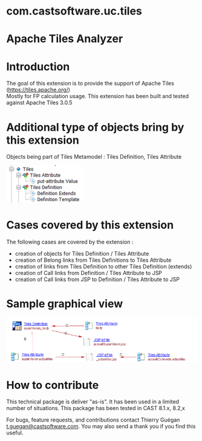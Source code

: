 # com.castsoftware.uc.tiles

# Apache Tiles Analyzer

# Introduction
The goal of this extension is to provide the support of Apache Tiles (https://tiles.apache.org/)  
Mostly for FP calculation usage. 
This extension has been built and tested against Apache Tiles 3.0.5 

# Additional type of objects bring by this extension

Objects being part of Tiles Metamodel : Tiles Definition, Tiles Attribute

![Tiles MetaModel](/ApacheTiles_MetaModel.jpg)


# Cases covered by this extension

The following cases are covered by the extension :
- creation of objects for Tiles Definition / Tiles Attribute 
- creation of Belong links from Tiles Definitions to Tiles Attribute 
- creation of links from Tiles Definition to other Tiles Definition (extends) 
- creation of Call links from Definition / Tiles Attribute to JSP 
- creation of Call links from JSP to Definition / Tiles Attribute to JSP 

# Sample graphical view 

![Tiles sample view in Enlighten](/ApacheTiles_sample_view_Enlighten.jpg)

# How to contribute

This technical package is deliver "as-is". It has been used in a limited number of situations. 
This package has been tested in CAST 8.1.x, 8.2,x

For bugs, feature requests, and contributions contact Thierry Guégan t.guegan@castsoftware.com. You may also send a thank you if you find this useful.
